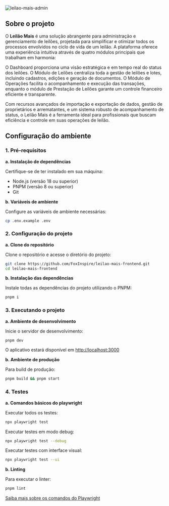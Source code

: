   <img src="https://res.cloudinary.com/dnqiosdb6/image/upload/v1730922045/Group_2_hl9yb7.png" alt="leilao-mais-admin">

## Sobre o projeto

O **Leilão Mais** é uma solução abrangente para administração e gerenciamento de leilões, projetada para simplificar e otimizar todos os processos envolvidos no ciclo de vida de um leilão. A plataforma oferece uma experiência intuitiva através de quatro módulos principais que trabalham em harmonia:

O Dashboard proporciona uma visão estratégica e em tempo real do status dos leilões. O Módulo de Leilões centraliza toda a gestão de leilões e lotes, incluindo cadastros, edições e geração de documentos. O Módulo de Operações facilita o acompanhamento e execução das transações, enquanto o módulo de Prestação de Leilões garante um controle financeiro eficiente e transparente.

Com recursos avançados de importação e exportação de dados, gestão de proprietários e arrematantes, e um sistema robusto de acompanhamento de status, o Leilão Mais é a ferramenta ideal para profissionais que buscam eficiência e controle em suas operações de leilão.

## Configuração do ambiente

### 1. Pré-requisitos

**a. Instalação de dependências**

Certifique-se de ter instalado em sua máquina:

-  Node.js (versão 18 ou superior)
-  PNPM (versão 8 ou superior)
-  Git

**b. Variáveis de ambiente**

Configure as variáveis de ambiente necessárias:

```bash
cp .env.example .env
```

### 2. Configuração do projeto

**a. Clone do repositório**

Clone o repositório e acesse o diretório do projeto:

```bash
git clone https://github.com/FoxInspire/leilao-mais-frontend.git
cd leilao-mais-frontend
```

**b. Instalação das dependências**

Instale todas as dependências do projeto utilizando o PNPM:

```bash
pnpm i
```

### 3. Executando o projeto

**a. Ambiente de desenvolvimento**

Inicie o servidor de desenvolvimento:

```bash
pnpm dev
```

O aplicativo estará disponível em [http://localhost:3000](http://localhost:3000)

**b. Ambiente de produção**

Para build de produção:

```bash
pnpm build && pnpm start
```

### 4. Testes

**a. Comandos básicos do playwright**

Executar todos os testes:

```bash
npx playwright test
```

Executar testes em modo debug:

```bash
npx playwright test --debug
```

Executar testes com interface visual:

```bash
npx playwright test --ui
```

**b. Linting**

Para executar o linter:

```bash
pnpm lint
```

[Saiba mais sobre os comandos do Playwright](https://playwright.dev/docs/test-cli)
